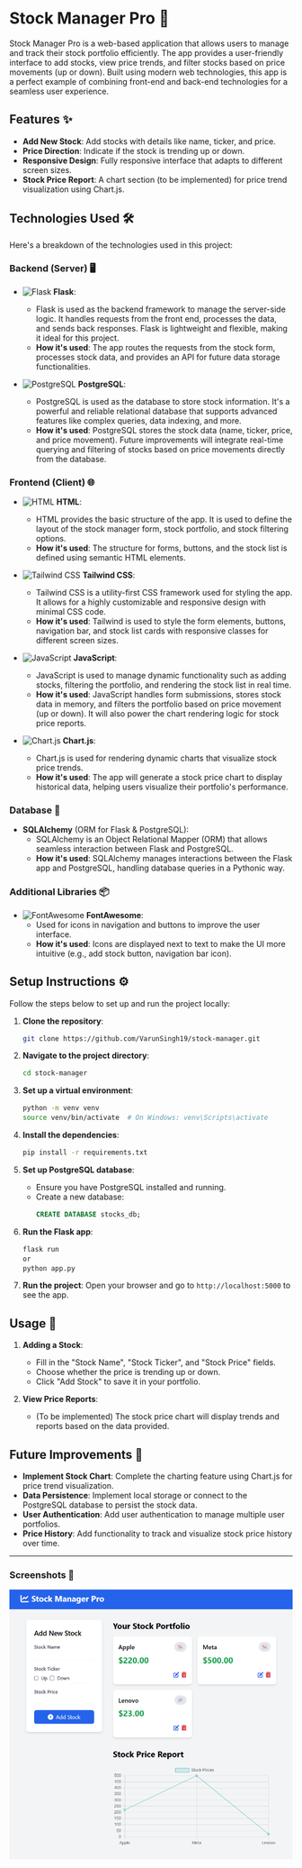 # Stock Manager Pro 🚀

Stock Manager Pro is a web-based application that allows users to manage and track their stock portfolio efficiently. The app provides a user-friendly interface to add stocks, view price trends, and filter stocks based on price movements (up or down). Built using modern web technologies, this app is a perfect example of combining front-end and back-end technologies for a seamless user experience.

## Features ✨

- **Add New Stock**: Add stocks with details like name, ticker, and price.
- **Price Direction**: Indicate if the stock is trending up or down.
- **Responsive Design**: Fully responsive interface that adapts to different screen sizes.
- **Stock Price Report**: A chart section (to be implemented) for price trend visualization using Chart.js.

## Technologies Used 🛠️

Here's a breakdown of the technologies used in this project:

### Backend (Server) 🖥️

- ![Flask](https://img.shields.io/badge/Flask-000000?style=flat&logo=flask&logoColor=white) **Flask**:

  - Flask is used as the backend framework to manage the server-side logic. It handles requests from the front end, processes the data, and sends back responses. Flask is lightweight and flexible, making it ideal for this project.
  - **How it's used**: The app routes the requests from the stock form, processes stock data, and provides an API for future data storage functionalities.

- ![PostgreSQL](https://img.shields.io/badge/PostgreSQL-336791?style=flat&logo=postgresql&logoColor=white) **PostgreSQL**:
  - PostgreSQL is used as the database to store stock information. It's a powerful and reliable relational database that supports advanced features like complex queries, data indexing, and more.
  - **How it's used**: PostgreSQL stores the stock data (name, ticker, price, and price movement). Future improvements will integrate real-time querying and filtering of stocks based on price movements directly from the database.

### Frontend (Client) 🌐

- ![HTML](https://img.shields.io/badge/HTML-E34F26?style=flat&logo=html5&logoColor=white) **HTML**:

  - HTML provides the basic structure of the app. It is used to define the layout of the stock manager form, stock portfolio, and stock filtering options.
  - **How it's used**: The structure for forms, buttons, and the stock list is defined using semantic HTML elements.

- ![Tailwind CSS](https://img.shields.io/badge/TailwindCSS-06B6D4?style=flat&logo=tailwind-css&logoColor=white) **Tailwind CSS**:

  - Tailwind CSS is a utility-first CSS framework used for styling the app. It allows for a highly customizable and responsive design with minimal CSS code.
  - **How it's used**: Tailwind is used to style the form elements, buttons, navigation bar, and stock list cards with responsive classes for different screen sizes.

- ![JavaScript](https://img.shields.io/badge/JavaScript-F7DF1E?style=flat&logo=javascript&logoColor=black) **JavaScript**:

  - JavaScript is used to manage dynamic functionality such as adding stocks, filtering the portfolio, and rendering the stock list in real time.
  - **How it's used**: JavaScript handles form submissions, stores stock data in memory, and filters the portfolio based on price movement (up or down). It will also power the chart rendering logic for stock price reports.

- ![Chart.js](https://img.shields.io/badge/Chart.js-FF6384?style=flat&logo=chartdotjs&logoColor=white) **Chart.js**:
  - Chart.js is used for rendering dynamic charts that visualize stock price trends.
  - **How it's used**: The app will generate a stock price chart to display historical data, helping users visualize their portfolio's performance.

### Database 💾

- **SQLAlchemy** (ORM for Flask & PostgreSQL):
  - SQLAlchemy is an Object Relational Mapper (ORM) that allows seamless interaction between Flask and PostgreSQL.
  - **How it's used**: SQLAlchemy manages interactions between the Flask app and PostgreSQL, handling database queries in a Pythonic way.

### Additional Libraries 📦

- ![FontAwesome](https://img.shields.io/badge/Font_Awesome-339AF0?style=flat&logo=fontawesome&logoColor=white) **FontAwesome**:
  - Used for icons in navigation and buttons to improve the user interface.
  - **How it's used**: Icons are displayed next to text to make the UI more intuitive (e.g., add stock button, navigation bar icon).

## Setup Instructions ⚙️

Follow the steps below to set up and run the project locally:

1. **Clone the repository**:

   ```bash
   git clone https://github.com/VarunSingh19/stock-manager.git
   ```

2. **Navigate to the project directory**:

   ```bash
   cd stock-manager
   ```

3. **Set up a virtual environment**:

   ```bash
   python -m venv venv
   source venv/bin/activate  # On Windows: venv\Scripts\activate
   ```

4. **Install the dependencies**:

   ```bash
   pip install -r requirements.txt
   ```

5. **Set up PostgreSQL database**:

   - Ensure you have PostgreSQL installed and running.
   - Create a new database:
     ```sql
     CREATE DATABASE stocks_db;
     ```

6. **Run the Flask app**:

   ```bash
   flask run
   or
   python app.py
   ```

7. **Run the project**:
   Open your browser and go to `http://localhost:5000` to see the app.

## Usage 🚀

1. **Adding a Stock**:

   - Fill in the "Stock Name", "Stock Ticker", and "Stock Price" fields.
   - Choose whether the price is trending up or down.
   - Click "Add Stock" to save it in your portfolio.

2. **View Price Reports**:
   - (To be implemented) The stock price chart will display trends and reports based on the data provided.

## Future Improvements 🔧

- **Implement Stock Chart**: Complete the charting feature using Chart.js for price trend visualization.
- **Data Persistence**: Implement local storage or connect to the PostgreSQL database to persist the stock data.
- **User Authentication**: Add user authentication to manage multiple user portfolios.
- **Price History**: Add functionality to track and visualize stock price history over time.

---

### Screenshots 📸

![Stock Manager Pro](image.png)
